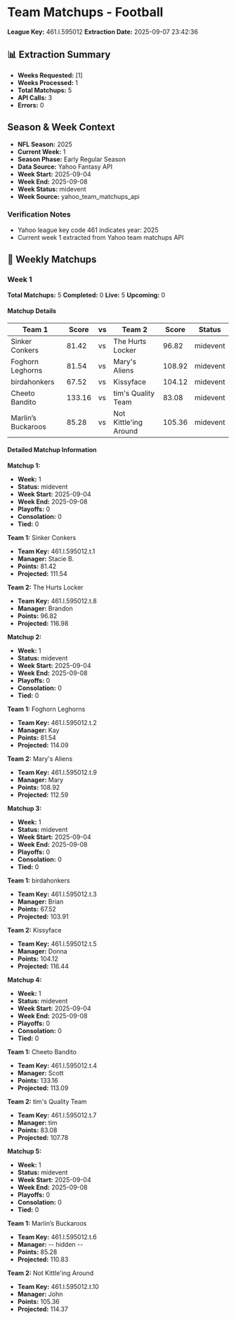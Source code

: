 # Team Matchups - Football
**League Key:** 461.l.595012
**Extraction Date:** 2025-09-07 23:42:36

## 📊 Extraction Summary
- **Weeks Requested:** [1]
- **Weeks Processed:** 1
- **Total Matchups:** 5
- **API Calls:** 3
- **Errors:** 0

## Season & Week Context
- **NFL Season:** 2025
- **Current Week:** 1
- **Season Phase:** Early Regular Season
- **Data Source:** Yahoo Fantasy API
- **Week Start:** 2025-09-04
- **Week End:** 2025-09-08
- **Week Status:** midevent
- **Week Source:** yahoo_team_matchups_api

### Verification Notes
- Yahoo league key code 461 indicates year: 2025
- Current week 1 extracted from Yahoo team matchups API

## 🏈 Weekly Matchups
### Week 1
**Total Matchups:** 5
**Completed:** 0
**Live:** 5
**Upcoming:** 0

#### Matchup Details
| Team 1 | Score | vs | Team 2 | Score | Status |
|--------|-------|----|--------|-------|--------|
| Sinker Conkers | 81.42 | vs | The Hurts Locker | 96.82 | midevent |
| Foghorn Leghorns | 81.54 | vs | Mary's Aliens | 108.92 | midevent |
| birdahonkers | 67.52 | vs | Kissyface | 104.12 | midevent |
| Cheeto Bandito | 133.16 | vs | tim's Quality Team | 83.08 | midevent |
| Marlin’s Buckaroos | 85.28 | vs | Not Kittle'ing Around | 105.36 | midevent |

#### Detailed Matchup Information
**Matchup 1:**
- **Week:** 1
- **Status:** midevent
- **Week Start:** 2025-09-04
- **Week End:** 2025-09-08
- **Playoffs:** 0
- **Consolation:** 0
- **Tied:** 0

**Team 1:** Sinker Conkers
- **Team Key:** 461.l.595012.t.1
- **Manager:** Stacie B.
- **Points:** 81.42
- **Projected:** 111.54

**Team 2:** The Hurts Locker
- **Team Key:** 461.l.595012.t.8
- **Manager:** Brandon
- **Points:** 96.82
- **Projected:** 116.98

**Matchup 2:**
- **Week:** 1
- **Status:** midevent
- **Week Start:** 2025-09-04
- **Week End:** 2025-09-08
- **Playoffs:** 0
- **Consolation:** 0
- **Tied:** 0

**Team 1:** Foghorn Leghorns
- **Team Key:** 461.l.595012.t.2
- **Manager:** Kay
- **Points:** 81.54
- **Projected:** 114.09

**Team 2:** Mary's Aliens
- **Team Key:** 461.l.595012.t.9
- **Manager:** Mary
- **Points:** 108.92
- **Projected:** 112.59

**Matchup 3:**
- **Week:** 1
- **Status:** midevent
- **Week Start:** 2025-09-04
- **Week End:** 2025-09-08
- **Playoffs:** 0
- **Consolation:** 0
- **Tied:** 0

**Team 1:** birdahonkers
- **Team Key:** 461.l.595012.t.3
- **Manager:** Brian
- **Points:** 67.52
- **Projected:** 103.91

**Team 2:** Kissyface
- **Team Key:** 461.l.595012.t.5
- **Manager:** Donna
- **Points:** 104.12
- **Projected:** 116.44

**Matchup 4:**
- **Week:** 1
- **Status:** midevent
- **Week Start:** 2025-09-04
- **Week End:** 2025-09-08
- **Playoffs:** 0
- **Consolation:** 0
- **Tied:** 0

**Team 1:** Cheeto Bandito
- **Team Key:** 461.l.595012.t.4
- **Manager:** Scott
- **Points:** 133.16
- **Projected:** 113.09

**Team 2:** tim's Quality Team
- **Team Key:** 461.l.595012.t.7
- **Manager:** tim
- **Points:** 83.08
- **Projected:** 107.78

**Matchup 5:**
- **Week:** 1
- **Status:** midevent
- **Week Start:** 2025-09-04
- **Week End:** 2025-09-08
- **Playoffs:** 0
- **Consolation:** 0
- **Tied:** 0

**Team 1:** Marlin’s Buckaroos
- **Team Key:** 461.l.595012.t.6
- **Manager:** -- hidden --
- **Points:** 85.28
- **Projected:** 110.83

**Team 2:** Not Kittle'ing Around
- **Team Key:** 461.l.595012.t.10
- **Manager:** John
- **Points:** 105.36
- **Projected:** 114.37
